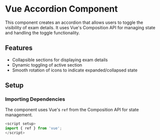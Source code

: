 # Vue Accordion Component

This component creates an accordion that allows users to toggle the visibility of exam details. It uses Vue's Composition API for managing state and handling the toggle functionality.

## Features

- Collapsible sections for displaying exam details
- Dynamic toggling of active section
- Smooth rotation of icons to indicate expanded/collapsed state

## Setup

### Importing Dependencies

The component uses Vue's `ref` from the Composition API for state management.

```javascript
<script setup>
import { ref } from 'vue';
</script>
